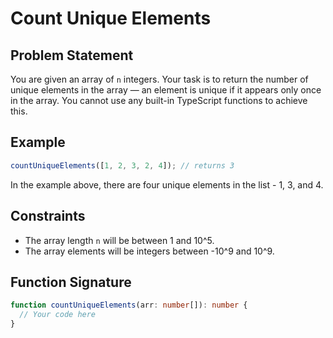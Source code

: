 # Count Unique Elements

## Problem Statement

You are given an array of `n` integers. Your task is to return the number of unique elements in the array — an element is unique if it appears only once in the array. You cannot use any built-in TypeScript functions to achieve this.

## Example

```typescript
countUniqueElements([1, 2, 3, 2, 4]); // returns 3
```

In the example above, there are four unique elements in the list - 1, 3, and 4.

## Constraints

- The array length `n` will be between 1 and 10^5.
- The array elements will be integers between -10^9 and 10^9.

## Function Signature

```typescript
function countUniqueElements(arr: number[]): number {
  // Your code here
}
```
